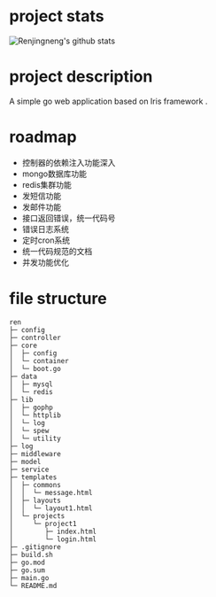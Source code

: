 # project stats
![Renjingneng's github stats](https://github-readme-stats.vercel.app/api?username=renjingneng&show_icons=true&theme=radical&include_all_commits=true)
# project description
A simple go web application based on Iris framework .
# roadmap
- 控制器的依赖注入功能深入
- mongo数据库功能
- redis集群功能
- 发短信功能
- 发邮件功能
- 接口返回错误，统一代码号
- 错误日志系统
- 定时cron系统
- 统一代码规范的文档
- 并发功能优化
# file structure
```
ren                         
├─ config    
├─ controller    
├─ core                     
│  ├─ config                                
│  └─ container   
│  └─ boot.go                                 
├─ data                      
│  ├─ mysql                              
│  └─ redis 
├─ lib                      
│  ├─ gophp                              
│  └─ httplib 
│  └─ log 
│  └─ spew 
│  └─ utility   
├─ log
├─ middleware 
├─ model  
├─ service           
├─ templates                
│  ├─ commons               
│  │  └─ message.html       
│  ├─ layouts               
│  │  └─ layout1.html       
│  └─ projects              
│     └─ project1           
│        ├─ index.html      
│        └─ login.html   
├─ .gitignore    
├─ build.sh                  
├─ go.mod                   
├─ go.sum                   
├─ main.go                  
└─ README.md
```           
           

